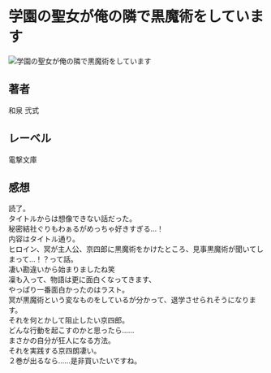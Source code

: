 # 学園の聖女が俺の隣で黒魔術をしています

![学園の聖女が俺の隣で黒魔術をしています](https://i.imgur.com/qpzFpKw.png)

## 著者

和泉 弐式

## レーベル

電撃文庫

## 感想

読了。  
タイトルからは想像できない話だった。  
秘密結社ぐりもわぁるがめっちゃ好きすぎる…！  
内容はタイトル通り。  
ヒロイン、冥が主人公、京四郎に黒魔術をかけたところ、見事黒魔術が聞いてしまって…！？って話。  
凄い勘違いから始まりましたね笑  
凜も入って、物語は更に面白くなってきます、  
やっぱり一番面白かったのはラスト。  
冥が黒魔術という変なものをしているが分かって、退学させられそうになります。  
それを何とかして阻止したい京四郎。  
どんな行動を起こすのかと思ったら……  
まさかの自分が狂人になる方法。  
それを実践する京四朗凄い。  
２巻が出るなら……是非買いたいですね。  
